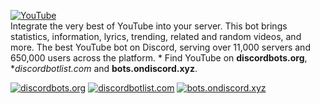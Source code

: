 [![YouTube](https://i.imgur.com/hxWopGa.png)](https://discordbots.org/bot/456633518882160642)  
Integrate the very best of YouTube into your server. This bot brings statistics, information, lyrics, trending, related and random videos, and more. The best YouTube bot on Discord, serving over 11,000 servers and 650,000 users across the platform.
*
Find YouTube on **discordbots.org**, **discordbotlist.com* and **bots.ondiscord.xyz**.
  
[![discordbots.org](https://discordbots.org/api/widget/456633518882160642.svg)](https://discordbots.org/bot/youtube)
[![discordbotlist.com](https://discordbotlist.com/bots/456633518882160642/widget)](https://discordbotlist.com/bots/456633518882160642)
[![bots.ondiscord.xyz](https://bots.ondiscord.xyz/bots/456633518882160642/embed?theme=dark&showGuilds=true)](https://bots.ondiscord.xyz/bots/456633518882160642)
